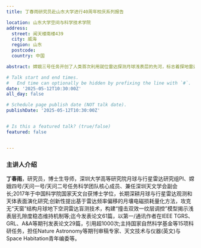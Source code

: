 ```yaml
---
title: 丁春雨研究员赴山东大学进行40周年校庆系列报告

location: 山东大学空间与科学技术学院
address:
  street: 闻天楼南楼439
  city: 威海
  region: 山东
  postcode: 
  country: 中国

abstract: 嫦娥三号任务开创了人类首次利用就位雷达探测月球浅表层的先河，标志着探地雷达技术在地外天体探测中的里程碑式突破。这一创新不仅拓展了探地雷达的应用疆域，更推动了我国雷达探测月球浅表层从“格物致知”(科学认知)迈向“即物穷理”(深入探究物质本质与演化规律)的新阶段。本次报告将系统介绍我国探月工程任务中雷达载荷的科学发现，包括:月球次表层精细结构一揭示多层地质构造与演化历史;月厚度与介电特性一为月球资源与成因研究提供关键参数;特殊地质特征识别一如埋藏撞击坑、潜在熔岩管道/空洞，探讨其形成机制与科学意义等;通过雷达“透视”月球浅表层的物理本质，报告将展现中国深空探测如何以先进技术践行“即物穷理”的科学精神，为人类认知地外天体提供全新维度。

# Talk start and end times.
#   End time can optionally be hidden by prefixing the line with `#`.
date: '2025-05-12T10:30:00Z'
all_day: false

# Schedule page publish date (NOT talk date).
publishDate: '2025-05-12T10:30:00Z'


# Is this a featured talk? (true/false)
featured: false


---
```


### 主讲人介绍
**丁春雨**，研究员，博士生导师，深圳大学高等研究院月球与行星雷达研究组PI、嫦娥四号/天问一号/天问二号任务科学团队核心成员、兼任深圳天文学会副会长;2017年于中国科学院国家天文台获博士学位，长期深耕月球与行星雷达观测和天体表面演化研究;创新性提出基于雷达频率偏移的月壤电磁损耗量化方法，攻克无“天窗”结构月球地下空洞雷达盲测技术，构建“撞击双效一纹层调控”模型揭示浅表层孔隙度稳态维持机制等;迄今发表论文61篇，以第一/通讯作者在IEEE TGRS、GRL、A&A等期刊发表论文29篇，引用超1000次;主持国家自然科学基金等15项科研任务，担任Nature Astronomy等期刊审稿专家、天文技术与仪器(英文)与Space Habitation青年编委等。


